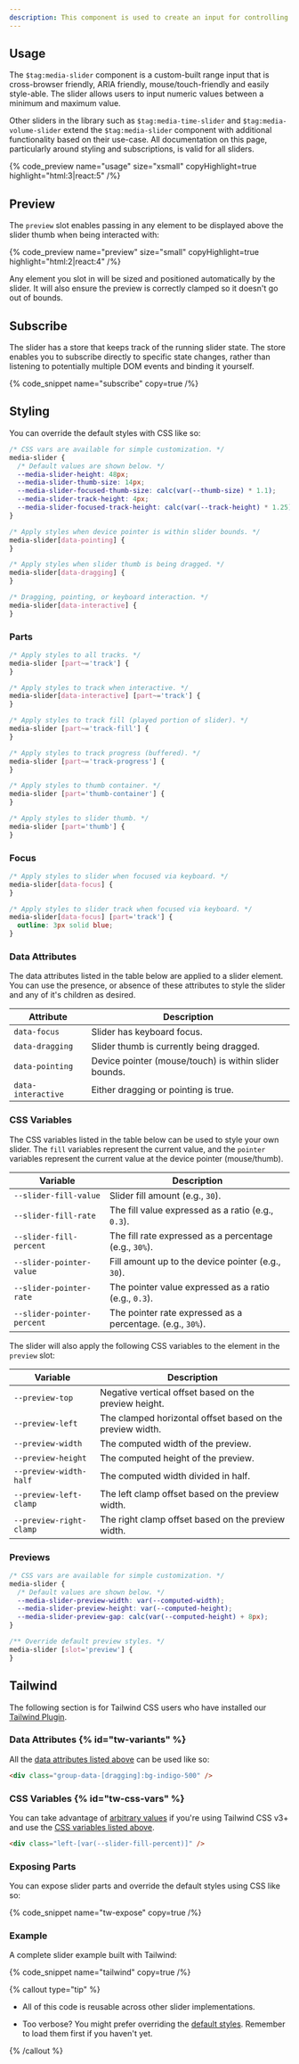 ```yaml
---
description: This component is used to create an input for controlling a range of values.
---
```


## Usage

The `$tag:media-slider` component is a custom-built range input that is cross-browser friendly,
ARIA friendly, mouse/touch-friendly and easily style-able. The slider allows users to input
numeric values between a minimum and maximum value.

Other sliders in the library such as `$tag:media-time-slider` and `$tag:media-volume-slider`
extend the `$tag:media-slider` component with additional functionality based on their use-case. All
documentation on this page, particularly around styling and subscriptions, is valid for all sliders.

{% code_preview name="usage" size="xsmall" copyHighlight=true highlight="html:3|react:5" /%}

## Preview

The `preview` slot enables passing in any element to be displayed above the slider thumb
when being interacted with:

{% code_preview name="preview" size="small" copyHighlight=true highlight="html:2|react:4" /%}

Any element you slot in will be sized and positioned automatically by the slider. It will also
ensure the preview is correctly clamped so it doesn't go out of bounds.

## Subscribe

The slider has a store that keeps track of the running slider state. The store enables you to
subscribe directly to specific state changes, rather than listening to potentially multiple DOM
events and binding it yourself.

{% code_snippet name="subscribe" copy=true /%}

## Styling

You can override the default styles with CSS like so:

```css {% copy=true %}
/* CSS vars are available for simple customization. */
media-slider {
  /* Default values are shown below. */
  --media-slider-height: 48px;
  --media-slider-thumb-size: 14px;
  --media-slider-focused-thumb-size: calc(var(--thumb-size) * 1.1);
  --media-slider-track-height: 4px;
  --media-slider-focused-track-height: calc(var(--track-height) * 1.25);
}

/* Apply styles when device pointer is within slider bounds. */
media-slider[data-pointing] {
}

/* Apply styles when slider thumb is being dragged. */
media-slider[data-dragging] {
}

/* Dragging, pointing, or keyboard interaction. */
media-slider[data-interactive] {
}
```

### Parts

```css {% copy=true %}
/* Apply styles to all tracks. */
media-slider [part~='track'] {
}

/* Apply styles to track when interactive. */
media-slider[data-interactive] [part~='track'] {
}

/* Apply styles to track fill (played portion of slider). */
media-slider [part~='track-fill'] {
}

/* Apply styles to track progress (buffered). */
media-slider [part~='track-progress'] {
}

/* Apply styles to thumb container. */
media-slider [part='thumb-container'] {
}

/* Apply styles to slider thumb. */
media-slider [part='thumb'] {
}
```

### Focus

```css {% copy=true %}
/* Apply styles to slider when focused via keyboard. */
media-slider[data-focus] {
}

/* Apply styles to slider track when focused via keyboard. */
media-slider[data-focus] [part='track'] {
  outline: 3px solid blue;
}
```

### Data Attributes

The data attributes listed in the table below are applied to a slider element. You can
use the presence, or absence of these attributes to style the slider and any of it's children as
desired.

| Attribute          | Description                                           |
| ------------------ | ----------------------------------------------------- |
| `data-focus`       | Slider has keyboard focus.                            |
| `data-dragging`    | Slider thumb is currently being dragged.              |
| `data-pointing`    | Device pointer (mouse/touch) is within slider bounds. |
| `data-interactive` | Either dragging or pointing is true.                  |

### CSS Variables

The CSS variables listed in the table below can be used to style your own slider. The `fill`
variables represent the current value, and the `pointer` variables represent the current value
at the device pointer (mouse/thumb).

| Variable                   | Description                                                |
| -------------------------- | ---------------------------------------------------------- |
| `--slider-fill-value`      | Slider fill amount (e.g., `30`).                           |
| `--slider-fill-rate`       | The fill value expressed as a ratio (e.g., `0.3`).         |
| `--slider-fill-percent`    | The fill rate expressed as a percentage (e.g., `30%`).     |
| `--slider-pointer-value`   | Fill amount up to the device pointer (e.g., `30`).         |
| `--slider-pointer-rate`    | The pointer value expressed as a ratio (e.g., `0.3`).      |
| `--slider-pointer-percent` | The pointer rate expressed as a percentage. (e.g., `30%`). |

The slider will also apply the following CSS variables to the element in the `preview` slot:

| Variable                | Description                                               |
| ----------------------- | --------------------------------------------------------- |
| `--preview-top`         | Negative vertical offset based on the preview height.     |
| `--preview-left`        | The clamped horizontal offset based on the preview width. |
| `--preview-width`       | The computed width of the preview.                        |
| `--preview-height`      | The computed height of the preview.                       |
| `--preview-width-half`  | The computed width divided in half.                       |
| `--preview-left-clamp`  | The left clamp offset based on the preview width.         |
| `--preview-right-clamp` | The right clamp offset based on the preview width.        |

### Previews

```css
/* CSS vars are available for simple customization. */
media-slider {
  /* Default values are shown below. */
  --media-slider-preview-width: var(--computed-width);
  --media-slider-preview-height: var(--computed-height);
  --media-slider-preview-gap: calc(var(--computed-height) + 8px);
}

/** Override default preview styles. */
media-slider [slot='preview'] {
}
```

## Tailwind

The following section is for Tailwind CSS users who have installed our [Tailwind Plugin](/docs/player/styling/tailwind).

### Data Attributes {% id="tw-variants" %}

All the [data attributes listed above](#data-attributes) can be used like so:

```html
<div class="group-data-[dragging]:bg-indigo-500" />
```

### CSS Variables {% id="tw-css-vars" %}

You can take advantage of [arbitrary values](https://tailwindcss.com/docs/adding-custom-styles#using-arbitrary-values)
if you're using Tailwind CSS v3+ and use the [CSS variables listed above](#css-variables).

```html
<div class="left-[var(--slider-fill-percent)]" />
```

### Exposing Parts

You can expose slider parts and override the default styles using CSS like so:

{% code_snippet name="tw-expose" copy=true /%}

### Example

A complete slider example built with Tailwind:

{% code_snippet name="tailwind" copy=true /%}

{% callout type="tip" %}

- All of this code is reusable across other slider implementations.

- Too verbose? You might prefer overriding the [default styles](#exposing-parts). Remember to
  load them first if you haven't yet.

{% /callout %}
